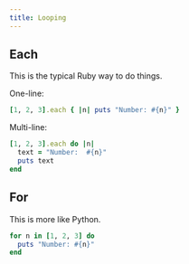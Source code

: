 ```yaml
---
title: Looping
---
```



## Each

This is the typical Ruby way to do things.

One-line:

```ruby
[1, 2, 3].each { |n| puts "Number: #{n}" }
```

Multi-line:

```ruby
[1, 2, 3].each do |n|
  text = "Number:  #{n}"
  puts text
end
```


## For

This is more like Python.

```ruby
for n in [1, 2, 3] do
  puts "Number: #{n}"
end
```
